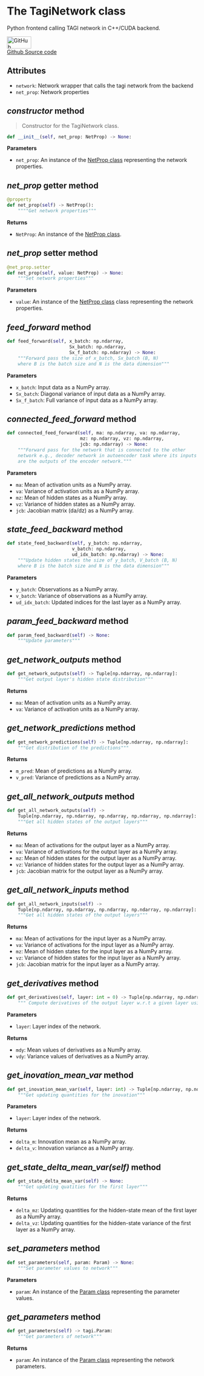# The TagiNetwork class

Python frontend calling TAGI network in C++/CUDA backend.

<a href="https://github.com/miquelflorensa/cuTAGI/blob/main/pytagi/tagi_network.py" class="github-link">
  <div class="github-icon-container">
    <img src="../images/GitHub-Mark.png" alt="GitHub" height="32" width="64">
  </div>
  <div class="github-text-container">
    Github Source code
  </div>
</a>

## Attributes

- `network`: Network wrapper that calls the tagi network from the backend
- `net_prop`: Network properties

## *constructor* method

> Constructor for the TagiNetwork class.

```python
def __init__(self, net_prop: NetProp) -> None:
```

**Parameters**
- `net_prop`: An instance of the [NetProp class](api/netprop.md) representing the network properties.

## *net_prop* getter method

```python
@property
def net_prop(self) -> NetProp():
    """"Get network properties"""
```

**Returns**
- `NetProp`: An instance of the [NetProp class](api/netprop.md).

## *net_prop* setter method

```python
@net_prop.setter
def net_prop(self, value: NetProp) -> None:
    """Set network properties"""
```

**Parameters**
- `value`: An instance of the [NetProp class](api/netprop.md) class representing the network properties.

## *feed_forward* method

```python
def feed_forward(self, x_batch: np.ndarray, 
                       Sx_batch: np.ndarray,
                       Sx_f_batch: np.ndarray) -> None:
    """Forward pass the size of x_batch, Sx_batch (B, N) 
    where B is the batch size and N is the data dimension"""
```

**Parameters**
- `x_batch`: Input data as a NumPy array.
- `Sx_batch`: Diagonal variance of input data as a NumPy array.
- `Sx_f_batch`: Full variance of input data as a NumPy array.

## *connected_feed_forward* method

```python
def connected_feed_forward(self, ma: np.ndarray, va: np.ndarray,
                           mz: np.ndarray, vz: np.ndarray,
                           jcb: np.ndarray) -> None:
    """Forward pass for the network that is connected to the other 
    network e.g., decoder network in autoencoder task where its inputs 
    are the outputs of the encoder network."""
```

**Parameters**
- `ma`: Mean of activation units as a NumPy array.
- `va`: Variance of activation units as a NumPy array.
- `mz`: Mean of hidden states as a NumPy array.
- `vz`: Variance of hidden states as a NumPy array.
- `jcb`: Jacobian matrix (da/dz) as a NumPy array.

## *state_feed_backward* method

```python
def state_feed_backward(self, y_batch: np.ndarray, 
                        v_batch: np.ndarray,
                        ud_idx_batch: np.ndarray) -> None:
    """Update hidden states the size of y_batch, V_batch (B, N) 
    where B is the batch size and N is the data dimension"""
```

**Parameters**
- `y_batch`: Observations as a NumPy array.
- `v_batch`: Variance of observations as a NumPy array.
- `ud_idx_batch`: Updated indices for the last layer as a NumPy array.

## *param_feed_backward* method

```python
def param_feed_backward(self) -> None:
    """Update parameters"""
```

## *get_network_outputs* method

```python
def get_network_outputs(self) -> Tuple[np.ndarray, np.ndarray]:
    """Get output layer's hidden state distribution"""
```

**Returns**
- `ma`: Mean of activation units as a NumPy array.
- `va`: Variance of activation units as a NumPy array.

## *get_network_predictions* method

```python
def get_network_predictions(self) -> Tuple[np.ndarray, np.ndarray]:
    """Get distribution of the predictions"""
```

**Returns**
- `m_pred`: Mean of predictions as a NumPy array.
- `v_pred`: Variance of predictions as a NumPy array.

## *get_all_network_outputs* method

```python
def get_all_network_outputs(self) -> 
    Tuple[np.ndarray, np.ndarray, np.ndarray, np.ndarray, np.ndarray]:
    """Get all hidden states of the output layers"""
```

**Returns**
- `ma`: Mean of activations for the output layer as a NumPy array.
- `va`: Variance of activations for the output layer as a NumPy array.
- `mz`: Mean of hidden states for the output layer as a NumPy array.
- `vz`: Variance of hidden states for the output layer as a NumPy array.
- `jcb`: Jacobian matrix for the output layer as a NumPy array.

## *get_all_network_inputs* method

```python
def get_all_network_inputs(self) -> 
    Tuple[np.ndarray, np.ndarray, np.ndarray, np.ndarray, np.ndarray]:
    """Get all hidden states of the output layers"""
```

**Returns**
- `ma`: Mean of activations for the input layer as a NumPy array.
- `va`: Variance of activations for the input layer as a NumPy array.
- `mz`: Mean of hidden states for the input layer as a NumPy array.
- `vz`: Variance of hidden states for the input layer as a NumPy array.
- `jcb`: Jacobian matrix for the input layer as a NumPy array.

## *get_derivatives* method

```python
def get_derivatives(self, layer: int = 0) -> Tuple[np.ndarray, np.ndarray]:
    """ Compute derivatives of the output layer w.r.t a given layer using TAGI"""
```

**Parameters**
- `layer`: Layer index of the network.

**Returns**
- `mdy`: Mean values of derivatives as a NumPy array.
- `vdy`: Variance values of derivatives as a NumPy array.

## *get_inovation_mean_var* method

```python
def get_inovation_mean_var(self, layer: int) -> Tuple[np.ndarray, np.ndarray]:
    """Get updating quantities for the inovation"""
```

**Parameters**
- `layer`: Layer index of the network.

**Returns**
- `delta_m`: Innovation mean as a NumPy array.
- `delta_v`: Innovation variance as a NumPy array.

## *get_state_delta_mean_var(self)* method

```python
def get_state_delta_mean_var(self) -> None:
    """Get updating quatities for the first layer"""
```

**Returns**
- `delta_mz`: Updating quantities for the hidden-state mean of the first layer as a NumPy array.
- `delta_vz`: Updating quantities for the hidden-state variance of the first layer as a NumPy array.

## *set_parameters* method

```python
def set_parameters(self, param: Param) -> None:
    """Set parameter values to network"""
```

**Parameters**
- `param`: An instance of the [Param class](api/param.md) representing the parameter values.

## *get_parameters* method

```python
def get_parameters(self) -> tagi.Param:
    """Get parameters of network"""
```

**Returns**
- `param`: An instance of the [Param class](api/param.md) representing the network parameters.
